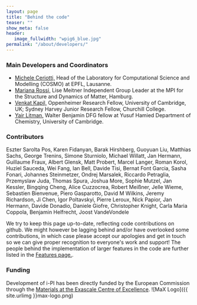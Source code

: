 ```yaml
---
layout: page
title: "Behind the code"
teaser: ""
show_meta: false
header:
   image_fullwidth: "wpig6_blue.jpg"
permalink: "/about/developers/"
---
```


### Main Developers and Coordinators
 - [Michele Ceriotti,](https://people.epfl.ch/michele.ceriotti?lang=en)
   Head of the Laboratory for Computational Science and Modelling (COSMO)
   at EPFL, Lausanne. 
 - [Mariana Rossi,](https://www.mpsd.mpg.de/research/groups/sabia)
   Lise Meitner Independent Group Leader at the MPI for the Structure and Dynamics of Matter, Hamburg.
 - [Venkat Kapil,](https://venkatkapil24.github.io/) 
   Oppenheimer Research Fellow, University of Cambridge, UK; Sydney Harvey Junior Research Fellow, Churchill College.
 - [Yair Litman,](https://litman90.github.io/website/)
   Walter Benjamin DFG fellow at Yusuf Hamied Department of Chemistry, University of Cambridge.

### Contributors
Eszter Sarolta Pos, Karen Fidanyan, Barak Hirshberg, Guoyuan Liu,
Matthias Sachs,
George Trenins,
Simone Sturniolo,
Michael Willatt,
Jan Hermann,
Guillaume Fraux,
Albert Glensk,
Matt Probert,
Marcel Langer,
Roman Korol,
Huziel Sauceda,
Wei Fang,
Ian Bell,
Davide Tisi,
Bernat Font Garcia,
Sasha Fonari,
Johannes Steinmetzer,
Ondrej Marsalek,
Riccardo Petraglia,
Przemyslaw Juda,
Thomas Spura,
Joshua More,
Sophie Mutzel,
Jan Kessler,
Bingqing Cheng,
Alice Cuzzocrea,
Robert Meißner,
Jelle Wieme,
Sebastien Bienvenue,
Piero Gasparotto,
David M Wilkins,
Jeremy Richardson,
Ji Chen,
Igor Poltavskyi,
Pierre Leroux,
Nick Papior,
Jan Hermann,
Davide Donadio,
Daniele Giofre,
Christopher Knight,
Carla Maria Coppola,
Benjamin Helfrecht,
Joost VandeVondele

<!-- - [Riccardo Petraglia,]()
 - [Ondrej Marsalek,](https://github.com/OndrejMarsalek) Charles University, Prague.
 - [Joshua More]()
 - [Thomas Spura](https://github.com/tomspur)
 - [Igor Poltavski](https://github.com/ipoltavskyi)
 - [Benjamin Helfrecht]()
 - [Sophie Mutzel]()
 - Many many maaaaaany others we will soon list! -->

We try to keep this page up-to-date, reflecting code contributions
on github. We might however be lagging behind and/or have overlooked
some contributions, in which case please accept our apologies and get
in touch so we can give proper recognition to everyone's work and 
support! The people behind the implementation of larger features in the
code are further listed in the [Features page.](https://ipi-code.org/i-pi/features.html).

### Funding

Development of i-PI has been directly funded by 
the European Commission through the [Materials at the 
Exascale Centre of Excellence](http://www.max-centre.eu/).
![MaX Logo]({{ site.urlimg }}max-logo.png)
